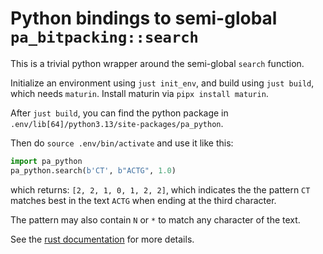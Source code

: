 # Python bindings to semi-global `pa_bitpacking::search`

This is a trivial python wrapper around the semi-global `search` function.

Initialize an environment using `just init_env`, and build using `just build`,
which needs `maturin`. Install maturin via `pipx install maturin`.

After `just build`, you can find the python package in `.env/lib[64]/python3.13/site-packages/pa_python`.

Then do `source .env/bin/activate` and use it like this:

```python
import pa_python
pa_python.search(b'CT', b"ACTG", 1.0)
```
which returns: `[2, 2, 1, 0, 1, 2, 2]`, which indicates the the pattern `CT`
matches best in the text `ACTG` when ending at the third character.

The pattern may also contain `N` or `*` to match any character of the text.

See the [rust documentation](../pa-bitpacking/src/search.rs) for more details.
